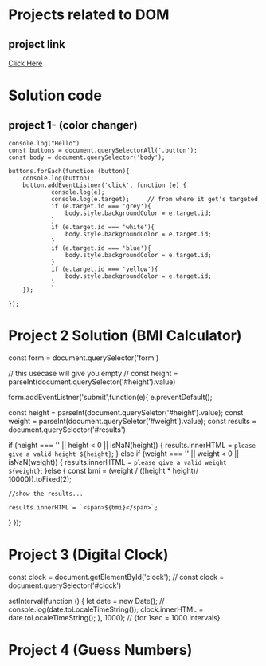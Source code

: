 # Projects related to DOM 

## project link 
[Click Here](https://stackblitz.com/edit/dom-project-chaiaurcode?file=index.html)

# Solution code

## project 1- (color changer)

``` javacsript
console.log("Hello")
const buttons = document.querySelectorAll('.button');
const body = document.querySelector('body');

buttons.forEach(function (button){
    console.log(button);
    button.addEventListner('click', function (e) {
            console.log(e);
            console.log(e.target);     // from where it get's targeted
            if (e.target.id === 'grey'){
                body.style.backgroundColor = e.target.id;
            }
            if (e.target.id === 'white'){
                body.style.backgroundColor = e.target.id;
            }
            if (e.target.id === 'blue'){
                body.style.backgroundColor = e.target.id;
            }
            if (e.target.id === 'yellow'){
                body.style.backgroundColor = e.target.id;
            }
    });
    
});

```

# Project 2 Solution (BMI Calculator)

const form = document.querySelector('form')

// this usecase will give you empty 
// const height = parseInt(document.querySelector('#height').value)

form.addEventListner('submit',function(e){
    e.preventDefault();

const height = parseInt(document.querySeletor('#height').value);
const weight = parseInt(document.querySeletor('#weight').value);
const results = document.querySelector('#results')

if (height === '' || height < 0 || isNaN(height)) {
  results.innerHTML = `please give a valid height ${height}`;
} else if (weight === '' || weight < 0 || isNaN(weight)) {
  results.innerHTML = `please give a valid weight ${weight}`;
}else {
    const bmi = (weight / ((height * height)/ 10000)).toFixed(2);

    //show the results...

    results.innerHTML = `<span>${bmi}</span>`;
}
});

# Project 3 (Digital Clock)

const clock = document.getElementById('clock');
// const clock = document.querySelector('#clock')

setInterval(function () {
    let date = new Date();
 // console.log(date.toLocaleTimeString());
   clock.innerHTML = date.toLocaleTimeString();
}, 1000);    // {for 1sec = 1000 intervals}

# Project 4 (Guess Numbers)














